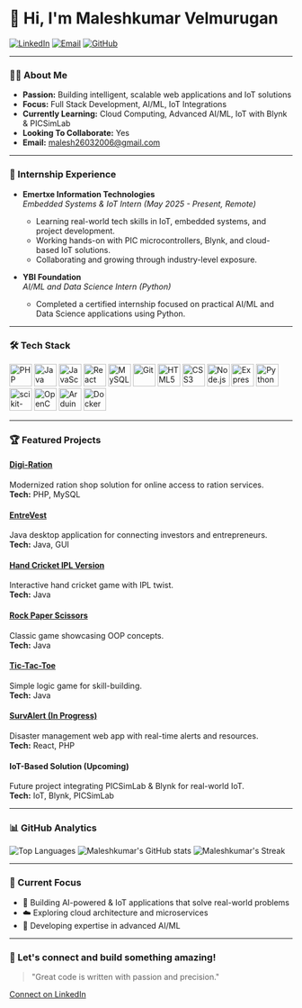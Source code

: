 # 👋 Hi, I'm Maleshkumar Velmurugan

[![LinkedIn](https://img.shields.io/badge/LinkedIn-blue?style=flat&logo=linkedin&logoColor=white)](https://www.linkedin.com/in/maleshkumar-v-8311aa333/)
[![Email](https://img.shields.io/badge/Email-red?style=flat&logo=gmail&logoColor=white)](mailto:malesh26032006@gmail.com)
[![GitHub](https://img.shields.io/badge/GitHub-181717?style=flat&logo=github&logoColor=white)](https://github.com/Maleshkumarvelmurugan1982)

---

### 👨‍💻 About Me

- **Passion:** Building intelligent, scalable web applications and IoT solutions  
- **Focus:** Full Stack Development, AI/ML, IoT Integrations  
- **Currently Learning:** Cloud Computing, Advanced AI/ML, IoT with Blynk & PICSimLab  
- **Looking To Collaborate:** Yes  
- **Email:** malesh26032006@gmail.com  

---

### 🏢 Internship Experience

- **Emertxe Information Technologies**  
  *Embedded Systems & IoT Intern (May 2025 - Present, Remote)*  
  - Learning real-world tech skills in IoT, embedded systems, and project development.
  - Working hands-on with PIC microcontrollers, Blynk, and cloud-based IoT solutions.
  - Collaborating and growing through industry-level exposure.

- **YBI Foundation**  
  *AI/ML and Data Science Intern (Python)*  
  - Completed a certified internship focused on practical AI/ML and Data Science applications using Python.

---

### 🛠️ Tech Stack

<p align="left">
  <a href="https://www.php.net/" target="_blank"><img src="https://cdn.jsdelivr.net/gh/devicons/devicon/icons/php/php-original.svg" alt="PHP" width="40" height="40"/></a>
  <a href="https://www.java.com/" target="_blank"><img src="https://cdn.jsdelivr.net/gh/devicons/devicon/icons/java/java-original.svg" alt="Java" width="40" height="40"/></a>
  <a href="https://developer.mozilla.org/en-US/docs/Web/JavaScript" target="_blank"><img src="https://cdn.jsdelivr.net/gh/devicons/devicon/icons/javascript/javascript-original.svg" alt="JavaScript" width="40" height="40"/></a>
  <a href="https://react.dev/" target="_blank"><img src="https://cdn.jsdelivr.net/gh/devicons/devicon/icons/react/react-original.svg" alt="React" width="40" height="40"/></a>
  <a href="https://www.mysql.com/" target="_blank"><img src="https://cdn.jsdelivr.net/gh/devicons/devicon/icons/mysql/mysql-original.svg" alt="MySQL" width="40" height="40"/></a>
  <a href="https://git-scm.com/" target="_blank"><img src="https://cdn.jsdelivr.net/gh/devicons/devicon/icons/git/git-original.svg" alt="Git" width="40" height="40"/></a>
  <a href="https://developer.mozilla.org/en-US/docs/Web/HTML" target="_blank"><img src="https://cdn.jsdelivr.net/gh/devicons/devicon/icons/html5/html5-original.svg" alt="HTML5" width="40" height="40"/></a>
  <a href="https://developer.mozilla.org/en-US/docs/Web/CSS" target="_blank"><img src="https://cdn.jsdelivr.net/gh/devicons/devicon/icons/css3/css3-original.svg" alt="CSS3" width="40" height="40"/></a>
  <a href="https://nodejs.org/" target="_blank"><img src="https://cdn.jsdelivr.net/gh/devicons/devicon/icons/nodejs/nodejs-original.svg" alt="Node.js" width="40" height="40"/></a>
  <a href="https://expressjs.com/" target="_blank"><img src="https://cdn.jsdelivr.net/gh/devicons/devicon/icons/express/express-original.svg" alt="Express" width="40" height="40" style="background:white;"/></a>
  <a href="https://www.python.org/" target="_blank"><img src="https://cdn.jsdelivr.net/gh/devicons/devicon/icons/python/python-original.svg" alt="Python" width="40" height="40"/></a>
  <a href="https://scikit-learn.org/" target="_blank"><img src="https://cdn.jsdelivr.net/gh/devicons/devicon/icons/scikit-learn/scikit-learn-original.svg" alt="scikit-learn" width="40" height="40"/></a>
  <a href="https://opencv.org/" target="_blank"><img src="https://cdn.jsdelivr.net/gh/devicons/devicon/icons/opencv/opencv-original.svg" alt="OpenCV" width="40" height="40"/></a>
  <a href="https://www.arduino.cc/" target="_blank"><img src="https://cdn.jsdelivr.net/gh/devicons/devicon/icons/arduino/arduino-original.svg" alt="Arduino" width="40" height="40"/></a>
  <a href="https://www.docker.com/" target="_blank"><img src="https://cdn.jsdelivr.net/gh/devicons/devicon/icons/docker/docker-original.svg" alt="Docker" width="40" height="40"/></a>
</p>

---

### 🏆 Featured Projects

#### [Digi-Ration](#)
Modernized ration shop solution for online access to ration services.  
**Tech:** PHP, MySQL

#### [EntreVest](#)
Java desktop application for connecting investors and entrepreneurs.  
**Tech:** Java, GUI

#### [Hand Cricket IPL Version](#)
Interactive hand cricket game with IPL twist.  
**Tech:** Java

#### [Rock Paper Scissors](#)
Classic game showcasing OOP concepts.  
**Tech:** Java

#### [Tic-Tac-Toe](#)
Simple logic game for skill-building.  
**Tech:** Java

#### [SurvAlert (In Progress)](#)
Disaster management web app with real-time alerts and resources.  
**Tech:** React, PHP

#### IoT-Based Solution (Upcoming)
Future project integrating PICSimLab & Blynk for real-world IoT.  
**Tech:** IoT, Blynk, PICSimLab

---

### 📊 GitHub Analytics

![Top Languages](https://github-readme-stats.vercel.app/api/top-langs/?username=Maleshkumarvelmurugan1982&layout=compact&hide=css,html&langs_count=8)
![Maleshkumar's GitHub stats](https://github-readme-stats.vercel.app/api?username=Maleshkumarvelmurugan1982&show_icons=true&theme=react)
![Maleshkumar's Streak](https://github-readme-streak-stats.herokuapp.com/?user=Maleshkumarvelmurugan1982&theme=react)

---

### 🚀 Current Focus

- 🧠 Building AI-powered & IoT applications that solve real-world problems
- ☁️ Exploring cloud architecture and microservices
- 🤖 Developing expertise in advanced AI/ML

---

### 🤝 Let's connect and build something amazing!

> "Great code is written with passion and precision."

[Connect on LinkedIn](https://www.linkedin.com/in/maleshkumar-v-8311aa333/)
